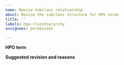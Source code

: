 ```yaml
---
name: Revise subclass relationship
about: Revise the subclass structure for HPO terms
title: ''
labels: hpo-classhierarchy
assignees: pnrobinson

---
```


**HPO term**


**Suggested revision and reasons**
